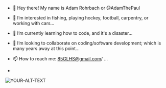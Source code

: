 - 👋 Hey there! My name is Adam Rohrbach or @AdamThePaul
- 👀 I’m interested in fishing, playing hockey, football, carpentry, or working with cars...
- 🌱 I’m currently learning how to code, and it's a disaster...
- 💞️ I’m looking to collaborate on coding/software development; which is many years away at this point...
- 📫 How to reach me: 85GLHS@gmail.com/ ...

- <picture>
 <source media="(prefers-color-scheme: dark)" srcset="https://images.app.goo.gl/mXTd6YpNNj4DD5QN6">
 <source media="(prefers-color-scheme: light)" srcset="https://images.app.goo.gl/EJ9nNs9VawB4wjJa9">
 <img alt="YOUR-ALT-TEXT" src="https://images.app.goo.gl/K7QUZvPQRTZN2Mps6">
</picture>


<!---
AdamThePaul/AdamThePaul is a ✨ special ✨ repository because its `README.md` (this file) appears on your GitHub profile.
You can click the Preview link to take a look at your changes.
--->
